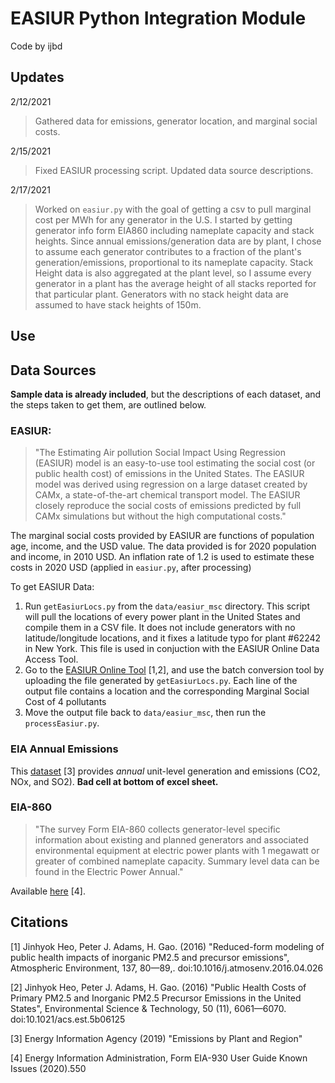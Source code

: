 # EASIUR Python Integration Module
Code by ijbd

## Updates
2/12/2021
> Gathered data for emissions, generator location, and marginal social costs. 

2/15/2021
> Fixed EASIUR processing script. Updated data source descriptions.

2/17/2021
> Worked on `easiur.py` with the goal of getting a csv to pull marginal cost per MWh for any generator in the U.S. I started by getting generator info form EIA860 including nameplate capacity and stack heights. Since annual emissions/generation data are by plant, I chose to assume each generator contributes to a fraction of the plant's generation/emissions, proportional to its nameplate capacity. Stack Height data is also aggregated at the plant level, so I assume every generator in a plant has the average height of all stacks reported for that particular plant. Generators with no stack height data are assumed to have stack heights of 150m.

## Use



## Data Sources

**Sample data is already included**, but the descriptions of each dataset, and the steps taken to get them, are outlined below.

### EASIUR:
>"The Estimating Air pollution Social Impact Using Regression (EASIUR) model is an easy-to-use tool estimating the social cost (or public health cost) of emissions in the United States. The EASIUR model was derived using regression on a large dataset created by CAMx, a state-of-the-art chemical transport model. The EASIUR closely reproduce the social costs of emissions predicted by full CAMx simulations but without the high computational costs." 

The marginal social costs provided by EASIUR are functions of population age, income, and the USD value. The data provided is for 2020 population and income, in 2010 USD. An inflation rate of 1.2 is used to estimate these costs in 2020 USD (applied in `easiur.py`, after processing)

To get EASIUR Data:
1. Run `getEasiurLocs.py` from the `data/easiur_msc` directory. This script will pull the locations of every power plant in the United States and compile them in a CSV file. It does not include generators with no latitude/longitude locations, and it fixes a latitude typo for plant #62242 in New York. This file is used in conjuction with the EASIUR Online Data Access Tool.
2. Go to the [EASIUR Online Tool](https://barney.ce.cmu.edu/~jinhyok/easiur/online/) [1,2], and use the batch conversion tool by uploading the file generated by `getEasiurLocs.py`. Each line of the output file contains a location and the corresponding Marginal Social Cost of 4 pollutants
3. Move the output file back to `data/easiur_msc`, then run the `processEasiur.py`.

### EIA Annual Emissions
This [dataset](https://www.eia.gov/electricity/data/emissions/) [3] provides *annual* unit-level generation and emissions (CO2, NOx, and SO2). **Bad cell at bottom of excel sheet.**

### EIA-860 
>"The survey Form EIA-860 collects generator-level specific information about existing and planned generators and associated environmental equipment at electric power plants with 1 megawatt or greater of combined nameplate capacity. Summary level data can be found in the Electric Power Annual."

Available [here](https://www.eia.gov/electricity/data/eia860/) [4].

## Citations

[1] Jinhyok Heo, Peter J. Adams, H. Gao. (2016) "Reduced-form modeling of public health impacts of inorganic PM2.5 and precursor emissions", Atmospheric Environment, 137, 80—89,. doi:10.1016/j.atmosenv.2016.04.026

[2] Jinhyok Heo, Peter J. Adams, H. Gao. (2016) "Public Health Costs of Primary PM2.5 and Inorganic PM2.5 Precursor Emissions in the United States", Environmental Science & Technology, 50 (11), 6061—6070. doi:10.1021/acs.est.5b06125

[3] Energy Information Agency (2019) "Emissions by Plant and Region" 

[4]  Energy Information Administration, Form EIA-930 User Guide Known Issues (2020).550
